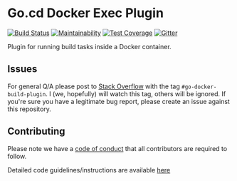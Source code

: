# Go.cd Docker Exec Plugin

[![Build Status](https://travis-ci.org/cma-arnold/gocd-docker-exec-plugin.svg?branch=master)](https://travis-ci.org/cma-arnold/gocd-docker-exec-plugin)
[![Maintainability](https://api.codeclimate.com/v1/badges/478e8e7fc5483296d5f0/maintainability)](https://codeclimate.com/github/cma-arnold/gocd-docker-exec-plugin/maintainability)
[![Test Coverage](https://api.codeclimate.com/v1/badges/478e8e7fc5483296d5f0/test_coverage)](https://codeclimate.com/github/cma-arnold/gocd-docker-exec-plugin/test_coverage)
[![Gitter](https://img.shields.io/gitter/room/nwjs/nw.js.svg)](https://gitter.im/gocd-docker-exec-plugin/General)

Plugin for running build tasks inside a Docker container.

## Issues

For general Q/A please post to [Stack Overflow](http://stackoverflow.com/) with the tag `#go-docker-build-plugin`. I
(we, hopefully) will watch this tag, others will be ignored. If you're sure you have a legitimate bug report, please
create an issue against this repository.

## Contributing

Please note we have a [code of conduct](CODE_OF_CONDUCT.md) that all contributors are required to follow.

Detailed code guidelines/instructions are available [here](CONTRIBUTING.md)
